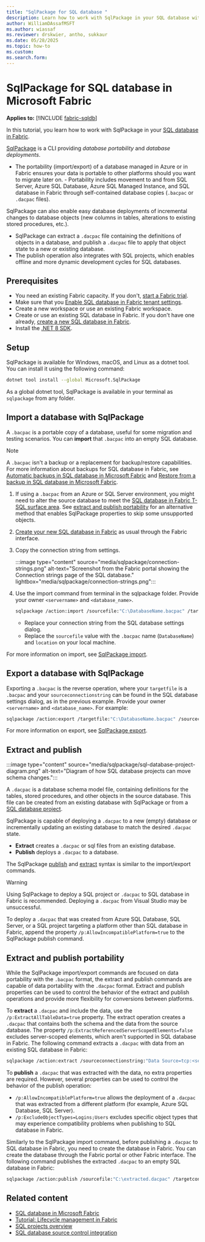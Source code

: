 ```yaml
---
title: "SqlPackage for SQL database "
description: Learn how to work with SqlPackage in your SQL database with Fabric.
author: WilliamDAssafMSFT
ms.author: wiassaf
ms.reviewer: drskwier, antho, sukkaur
ms.date: 05/28/2025
ms.topic: how-to
ms.custom:
ms.search.form:
---
```

# SqlPackage for SQL database in Microsoft Fabric

**Applies to:** [!INCLUDE [fabric-sqldb](../includes/applies-to-version/fabric-sqldb.md)]

In this tutorial, you learn how to work with SqlPackage in your [SQL database in Fabric](overview.md).

[SqlPackage](/sql/tools/sqlpackage/sqlpackage) is a CLI providing *database portability* and *database deployments*.

- The portability (import/export) of a database managed in Azure or in Fabric ensures your data is portable to other platforms should you want to migrate later on. - Portability includes movement to and from SQL Server, Azure SQL Database, Azure SQL Managed Instance, and SQL database in Fabric through self-contained database copies (`.bacpac` or `.dacpac` files).

SqlPackage can also enable easy database deployments of incremental changes to database objects (new columns in tables, alterations to existing stored procedures, etc.).

 - SqlPackage can extract a `.dacpac` file containing the definitions of objects in a database, and publish a `.dacpac` file to apply that object state to a new or existing database.
 - The publish operation also integrates with SQL projects, which enables offline and more dynamic development cycles for SQL databases.

## Prerequisites

- You need an existing Fabric capacity. If you don't, [start a Fabric trial](../../fundamentals/fabric-trial.md).
- Make sure that you [Enable SQL database in Fabric tenant settings](enable.md).
- Create a new workspace or use an existing Fabric workspace.
- Create or use an existing SQL database in Fabric. If you don't have one already, [create a new SQL database in Fabric](create.md).
- Install the [.NET 8 SDK](https://dotnet.microsoft.com/download/dotnet/8.0).

## Setup

SqlPackage is available for Windows, macOS, and Linux as a dotnet tool. You can install it using the following command:

```bash
dotnet tool install --global Microsoft.SqlPackage
```

As a global dotnet tool, SqlPackage is available in your terminal as `sqlpackage` from any folder.

## Import a database with SqlPackage

A `.bacpac` is a portable copy of a database, useful for some migration and testing scenarios. You can **import** that `.bacpac` into an empty SQL database.

> [!NOTE]
> A `.bacpac` isn't a backup or a replacement for backup/restore capabilities. For more information about backups for SQL database in Fabric, see [Automatic backups in SQL database in Microsoft Fabric](backup.md) and [Restore from a backup in SQL database in Microsoft Fabric](restore.md).

1. If using a `.bacpac` from an Azure or SQL Server environment, you might need to alter the source database to meet the [SQL database in Fabric T-SQL surface area](feature-comparison-sql-database-fabric.md). See [extract and publish portability](#extract-and-publish-portability) for an alternative method that enables SqlPackage properties to skip some unsupported objects.
1. [Create your new SQL database in Fabric](create.md) as usual through the Fabric interface.
1. Copy the connection string from settings.

    :::image type="content" source="media/sqlpackage/connection-strings.png" alt-text="Screenshot from the Fabric portal showing the Connection strings page of the SQL database." lightbox="media/sqlpackage/connection-strings.png":::

1. Use the import command from terminal in the sqlpackage folder. Provide your owner `<servername>` and `<database_name>`.

    ```bash
    sqlpackage /action:import /sourcefile:"C:\DatabaseName.bacpac" /targetconnectionstring:"Data Source=tcp:<server_name>.database.fabric.microsoft.com,1433;Initial Catalog=<database_name>;MultipleActiveResultSets=False;Connect Timeout=30;Encrypt=True;TrustServerCertificate=False;ConnectRetryCount=6;ConnectRetryInterval=10;Authentication=Active Directory Interactive"
    ```

    - Replace your connection string from the SQL database settings dialog.
    - Replace the `sourcefile` value with the `.bacpac` name (`DatabaseName`) and `location` on your local machine.

For more information on import, see [SqlPackage import](/sql/tools/sqlpackage/sqlpackage-import).

## Export a database with SqlPackage

Exporting a `.bacpac` is the reverse operation, where your `targetfile` is a `.bacpac` and your `sourceconnectionstring` can be found in the SQL database settings dialog, as in the previous example. Provide your owner `<servername>` and `<database_name>`. For example:

```bash
sqlpackage /action:export /targetfile:"C:\DatabaseName.bacpac" /sourceconnectionstring:"Data Source=tcp:<server_name>.database.fabric.microsoft.com,1433;Initial Catalog=<database_name>;MultipleActiveResultSets=False;Connect Timeout=30;Encrypt=True;TrustServerCertificate=False;ConnectRetryCount=6;ConnectRetryInterval=10;Authentication=Active Directory Interactive"
```

For more information on export, see [SqlPackage export](/sql/tools/sqlpackage/sqlpackage-export).

## Extract and publish

:::image type="content" source="media/sqlpackage/sql-database-project-diagram.png" alt-text="Diagram of how SQL database projects can move schema changes.":::

A `.dacpac` is a database schema model file, containing definitions for the tables, stored procedures, and other objects in the source database. This file can be created from an existing database with SqlPackage or from a [SQL database project](/sql/tools/sql-database-projects/sql-database-projects).

SqlPackage is capable of deploying a `.dacpac` to a new (empty) database or incrementally updating an existing database to match the desired `.dacpac` state.

- **Extract** creates a `.dacpac` or sql files from an existing database.
- **Publish** deploys a `.dacpac` to a database.

The SqlPackage [publish](/sql/tools/sqlpackage/sqlpackage-publish) and [extract](/sql/tools/sqlpackage/sqlpackage-extract) syntax is similar to the import/export commands.

> [!WARNING]
> Using SqlPackage to deploy a SQL project or `.dacpac` to SQL database in Fabric is recommended. Deploying a `.dacpac` from Visual Studio may be unsuccessful.

To deploy a `.dacpac` that was created from Azure SQL Database, SQL Server, or a SQL project targeting a platform other than SQL database in Fabric, append the property `/p:AllowIncompatiblePlatform=true` to the SqlPackage publish command.

## Extract and publish portability

While the SqlPackage import/export commands are focused on data portability with the `.bacpac` format, the extract and publish commands are capable of data portability with the `.dacpac` format.  Extract and publish properties can be used to control the behavior of the extract and publish operations and provide more flexibility for conversions between platforms.

To **extract** a `.dacpac` and include the data, use the `/p:ExtractAllTableData=true` property. The extract operation creates a `.dacpac` that contains both the schema and the data from the source database. The property `/p:ExtractReferencedServerScopedElements=false` excludes server-scoped elements, which aren't supported in SQL database in Fabric. The following command extracts a `.dacpac` with data from an existing SQL database in Fabric:

```bash
sqlpackage /action:extract /sourceconnectionstring:"Data Source=tcp:<server_name>.database.fabric.microsoft.com,1433;Initial Catalog=<database_name>;MultipleActiveResultSets=False;Connect Timeout=30;Encrypt=True;TrustServerCertificate=False;ConnectRetryCount=6;ConnectRetryInterval=10;Authentication=Active Directory Interactive" /targetfile:"C:\extracted.dacpac" /p:ExtractAllTableData=true  /p:ExtractReferencedServerScopedElements=false
```

To **publish** a `.dacpac` that was extracted with the data, no extra properties are required. However, several properties can be used to control the behavior of the publish operation:

- `/p:AllowIncompatiblePlatform=true` allows the deployment of a `.dacpac` that was extracted from a different platform (for example, Azure SQL Database, SQL Server).
- `/p:ExcludeObjectTypes=Logins;Users` excludes specific object types that may experience compatibility problems when publishing to SQL database in Fabric.

Similarly to the SqlPackage import command, before publishing a `.dacpac` to SQL database in Fabric, you need to create the database in Fabric. You can create the database through the Fabric portal or other Fabric interface. The following command publishes the extracted `.dacpac` to an empty SQL database in Fabric:

```bash
sqlpackage /action:publish /sourcefile:"C:\extracted.dacpac" /targetconnectionstring:"Data Source=tcp:<server_name>.database.fabric.microsoft.com,1433;Initial Catalog=<database_name>;MultipleActiveResultSets=False;Connect Timeout=30;Encrypt=True;TrustServerCertificate=False;ConnectRetryCount=6;ConnectRetryInterval=10;Authentication=Active Directory Interactive" /p:AllowIncompatiblePlatform=true /p:ExcludeObjectTypes=Logins;Users
```

## Related content

- [SQL database in Microsoft Fabric](overview.md)
- [Tutorial: Lifecycle management in Fabric](../../cicd/cicd-tutorial.md)
- [SQL projects overview](/sql/tools/sql-database-projects/sql-database-projects)
- [SQL database source control integration](source-control.md)
